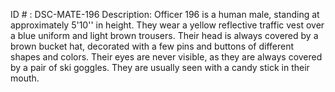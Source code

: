 ID # : DSC-MATE-196
Description: Officer 196 is a human male, standing at approximately 5'10'' in height. They wear a yellow reflective traffic vest over a blue uniform and light brown trousers. Their head is always covered by a brown bucket hat, decorated with a few pins and buttons of different shapes and colors. Their eyes are never visible, as they are always covered by a pair of ski goggles. They are usually seen with a candy stick in their mouth.